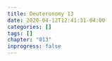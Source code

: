 ```yaml
---
title: Deuteronomy 13
date: 2020-04-12T12:41:31-04:00
categories: []
tags: []
chapter: "013"
inprogress: false
---
```



